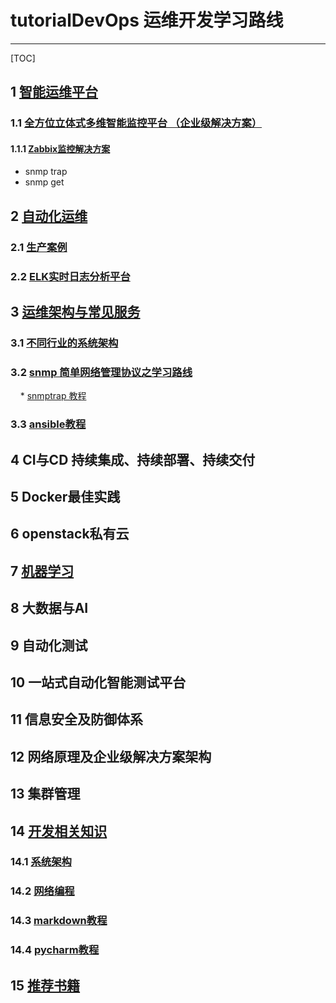 # tutorialDevOps 运维开发学习路线
---

[TOC]







## 1 [智能运维平台](https://github.com/shower2013/tutorialDevOps/tree/master/AIOpPlatform) <br>

### 1.1 [全方位立体式多维智能监控平台 （企业级解决方案）](https://github.com/shower2013/tutorialDevOps/blob/master/AIOpPlatform/monitPlatform.md)

####  1.1.1 [Zabbix监控解决方案](https://github.com/shower2013/tutorialDevOps/blob/master/AIOpPlatform/zabbix/zabbixMonitor.md) 
  * snmp trap
  * snmp get 


## 2 [自动化运维](https://github.com/shower2013/tutorialDevOps/blob/master/automatedOperation/)

### 2.1 [生产案例](https://github.com/shower2013/tutorialDevOps/blob/master/automatedOperation/productCase.md)

### 2.2 [ELK实时日志分析平台](https://github.com/shower2013/tutorialDevOps/blob/master/automatedOperation/ELKTutorial.md)

## 3 [运维架构与常见服务](https://github.com/shower2013/tutorialDevOps/tree/master/operationalArchitectureCommonService)

### 3.1 [不同行业的系统架构](https://github.com/shower2013/tutorialDevOps/tree/master/operationalArchitectureCommonService/industryArchitecture)

### 3.2  [snmp 简单网络管理协议之学习路线](https://github.com/shower2013/tutorialDevOps/blob/master/operationalArchitectureCommonService/snmpTutorial.md)
     * [snmptrap 教程](https://github.com/shower2013/tutorialDevOps/blob/master/operationalArchitectureCommonService/snmpTrap.md)

### 3.3  [ansible教程](https://github.com/shower2013/tutorialDevOps/blob/master/operationalArchitectureCommonService/ansibleTutorial.md)

## 4  CI与CD 持续集成、持续部署、持续交付


## 5  Docker最佳实践


## 6 openstack私有云


##  7 [机器学习](https://github.com/shower2013/tutorialDevOps/tree/master/machineLearn) <br>


## 8  大数据与AI

## 9  自动化测试

## 10 一站式自动化智能测试平台


## 11 信息安全及防御体系

## 12 网络原理及企业级解决方案架构


## 13 集群管理


##  14 [开发相关知识](https://github.com/shower2013/tutorialDevOps/tree/master/develop)


###  14.1 [系统架构](https://github.com/shower2013/tutorialDevOps/blob/master/develop/systemArchitecture.md)

###  14.2 [网络编程](https://github.com/shower2013/tutorialDevOps/tree/master/develop/network_program)

### []()

### []()

###  14.3 [markdown教程](https://github.com/shower2013/tutorialDevOps/blob/master/develop/markdownTutorial.md)

### 14.4 [pycharm教程](https://github.com/shower2013/tutorialDevOps/blob/master/develop/pycharmTutorial.md)


## 15 [推荐书籍](https://github.com/shower2013/tutorialDevOps/tree/master/books)

